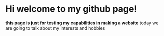 # Hi welcome to my github page!
**this page is just for testing my capabilities in making a website**
today we are going to talk about my interests and hobbies
